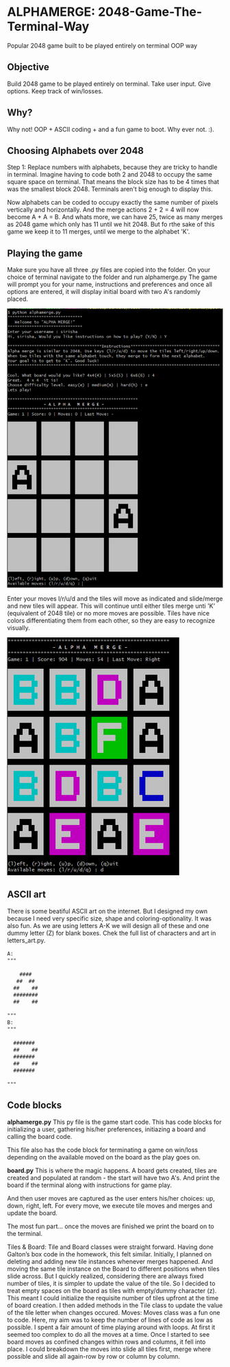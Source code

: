 # ALPHAMERGE: 2048-Game-The-Terminal-Way    
Popular 2048 game built to be played entirely on terminal OOP way

## Objective
Build 2048 game to be played entirely on terminal. Take user input. Give options. Keep track of win/losses.

## Why? 
Why not! 
OOP + ASCII coding + and a fun game to boot. Why ever not. :).

## Choosing Alphabets over 2048
Step 1: Replace numbers with alphabets, because they are tricky to handle in terminal. Imagine having to code both 2 and 2048 to occupy the same square space on terminal. That means the block size has to be 4 times that was the smallest block 2048. Terminals aren't big enough to display this.

Now alphabets can be coded to occupy exactly the same number of pixels vertically and horizontally. And the merge actions 2 + 2 = 4 will now become A + A = B.
And whats more, we can have 25, twice as many merges as 2048 game which only has 11 until we hit 2048. But fo rthe sake of this game we keep it to 11 merges, until we merge to the alphabet 'K'.

## Playing the game
Make sure you have all three .py files are copied into the folder.
On your choice of terminal navigate to the folder and run alphamerge.py
The game will prompt you for your name, instructions and preferences and once all options are entered, it will display initial board with two A's randomly placed.

![](image/game_initialization.PNG)

Enter your moves l/r/u/d and the tiles will move as indicated and slide/merge and new tiles will appear.
This will continue until either tiles merge unti 'K' (equivalent of 2048 tile) or no more moves are possible.
Tiles have nice colors differentiating them from each other, so they are easy to recognize visually.

![](image/game_moves_2.PNG)

## ASCII art
There is some beatiful ASCII art on the internet. But I designed my own because I need very specific size, shape and coloring-optionality. It was also fun.
As we are using letters A-K we will design all of these and one dummy letter (Z) for blank boxes.
Chek the full list of characters and art in letters_art.py.

```
A:
"""
            
    ####    
   ##  ##   
  ##    ##  
  ########  
  ##    ##  
            
"""
B:
"""
            
  #######   
  ##    ##  
  #######   
  ##    ##  
  #######   
            
"""
```
## Code blocks

**alphamerge.py**
This py file is the game start code. This has code blocks for initializing a user, gathering his/her preferences, initiazing a board and calling the board code.

This file also has the code block for terminating a game on win/loss depending on the available moved on the board as the play goes on.

**board.py**
This is where the magic happens. A board gets created, tiles are created and populated at random - the start will have two A's.
And print the board if the terminal along with instructions for game play.


And then user moves are captured as the user enters his/her choices: up, down, right, left.
For every move, we execute tile moves and merges and update the board.

The most fun part... once the moves are finished we print the board on to the terminal.

Tiles & Board:
Tile and Board classes were straight forward. Having done Galton’s box code in
the homework, this felt similar. Initially, I planned on deleting and adding new tile
instances whenever merges happened. And moving the same tile instance on the
Board to different positions when tiles slide across.
But I quickly realized, considering there are always fixed number of tiles, it is
simpler to update the value of the tile. So I decided to treat empty spaces on the board
as tiles with empty/dummy character (z). This meant I could initialize the requisite
number of tiles upfront at the time of board creation. I then added methods in the Tile
class to update the value of the tile letter when changes occured.
Moves:
Moves class was a fun one to code. Here, my aim was to keep the number of
lines of code as low as possible. I spent a fair amount of time playing around with
loops. At first it seemed too complex to do all the moves at a time. Once I started to see
board moves as confined changes within rows and columns, it fell into place. I could
breakdown the moves into slide all tiles first, merge where possible and slide all
again-row by row or column by column.

